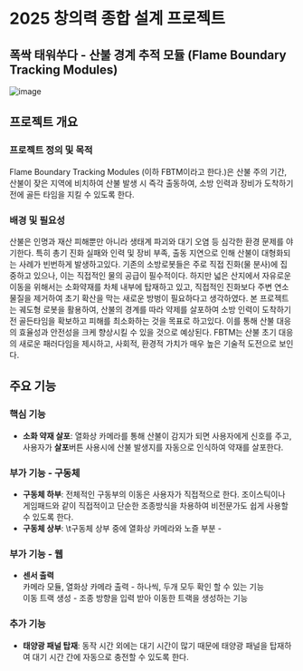 # 2025 창의력 종합 설계 프로젝트

폭싹 태워쑤다 - 산불 경계 추적 모듈 (Flame Boundary Tracking Modules)
---

![image](https://github.com/user-attachments/assets/c9e9a01c-768a-40a6-a8b7-28c7fd47e8fd)

## 프로젝트 개요

### 프로젝트 정의 및 목적
Flame Boundary Tracking Modules (이하 FBTM이라고 한다.)은 산불 주의 기간, 산불이 잦은 지역에 비치하여 산불 발생 시 즉각 출동하여, 소방 인력과 장비가 도착하기 전에 골든 타임을 지킬 수 있도록 한다.

### 배경 및 필요성
산불은 인명과 재산 피해뿐만 아니라 생태계 파괴와 대기 오염 등 심각한 환경 문제를 야기한다. 특히 총기 진화 실패와 인력 및 장비 부족, 출동 지연으로 인해 산불이 대형화되는 사례가 빈번하게 발생하고있다.
기존의 소방로봇들은 주로 직접 진화(물 분사)에 집중하고 있으나, 이는 직접적인 물의 공급이 필수적이다. 하지만 넓은 산지에서 자유로운 이동을 위해서는 소화약재를 차체 내부에 탑재하고 있고, 직접적인 진화보다 주변 연소 물질을 제거하여 초기 확산을 막는 새로운 방벙이 필요하다고 생각하였다.
본 프로젝트는 궤도형 로봇을 활용하여, 산불의 경계를 따라 약제를 살포하여 소방 인력이 도착하기 전 골든타임을 확보하고 피해를 최소화하는 것을 목표로 하고있다. 이를 통해 산불 대응의 효율성과 안전성을 크케 향상시킬 수 있을 것으로 예상된다.
FBTM는 산불 초기 대응의 새로운 패러다임을 제시하고, 사회적, 환경적 가치가 매우 높은 기술적 도전으로 보인다.

## 주요 기능

### 핵심 기능
  * **소화 약재 살포**: 열화상 카메라를 통해 산불이 감지가 되면 사용자에게 신호를 주고, 사용자가 **살포**버튼 사용시에 산불 발생지를 자동으로 인식하여 약재를 살포한다.

### 부가 기능 - 구동체
  * **구동체 하부**: 전체적인 구동부의 이동은 사용자가 직접적으로 한다. 조이스틱이나 게임패드와 같이 직접적이고 단순한 조종방식을 차용하여 비전문가도 쉽게 사용할 수 있도록 한다.
  * **구동체 상부**: \\t구동체 상부 중에 열화상 카메라와 노즐 부분 - 

### 부가 기능 - 웹
  * **센서 출력**\
     카메라 모듈, 열화상 카메라 출력 - 하나씩, 두개 모두 확인 할 수 있는 기능\
     이동 트랙 생성 - 조종 방향을 입력 받아 이동한 트랙을 생성하는 기능

### 추가 기능
  * **태양광 패널 탑재**: 동작 시간 외에는 대기 시간이 많기 때문에 태양광 패널을 탑재하여 대기 시간 간에 자동으로 충전할 수 있도록 한다.




